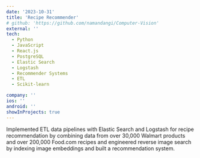 ```yaml
---
date: '2023-10-31'
title: 'Recipe Recommender'
# github: 'https://github.com/namandangi/Computer-Vision'
external: ''
tech:
  - Python
  - JavaScript
  - React.js
  - PostgreSQL
  - Elastic Search
  - Logstash
  - Recommender Systems
  - ETL
  - Scikit-learn

company: ''
ios: ''
android: ''
showInProjects: true
---
```


Implemented ETL data pipelines with Elastic Search and Logstash for recipe recommendation by combining data from over 30,000 Walmart products and over 200,000 Food.com recipes and engineered reverse image search by indexing image embeddings and built a recommendation system.